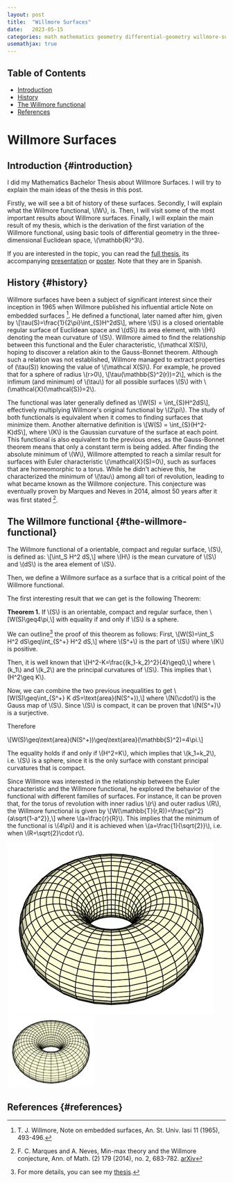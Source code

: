 ```yaml
---
layout: post
title:  "Willmore Surfaces"
date:   2023-05-15
categories: math mathematics geometry differential-geometry willmore-surfaces willmore-functional
usemathjax: true
---
```

<head>
    <link rel="stylesheet" href="/assets/css/mystyle.css">
</head>
<div class="sidebar">
    <h2>Table of Contents</h2>
    <ul>
        <li><a href="#introduction">Introduction</a></li>
        <li><a href="#history">History</a></li>
        <li><a href="#the-willmore-functional">The Willmore functional</a></li>
        <li><a href="#references">References</a></li>
    </ul>
</div>

# Willmore Surfaces

## Introduction {#introduction}

I did my Mathematics Bachelor Thesis about Willmore Surfaces. I will try to explain the main ideas of the thesis in this post.

Firstly, we will see a bit of history of these surfaces. Secondly, I will explain what the Willmore functional, \\(W\\), is. Then, I will visit some of the most important results about Willmore surfaces. Finally, I will explain the main result of my thesis, which is the derivation of the first variation of the Willmore functional, using basic tools of differential geometry in the three-dimensional Euclidean space, \\(\\mathbb{R}^3\\).

If you are interested in the topic, you can read the [full thesis](https://github.com/Lorenc1o/Math_Info_UniversityNotes/blob/main/Mathematics/TFG/TFG_WillmoreSurfaces.pdf), its accompanying [presentation](https://github.com/Lorenc1o/Math_Info_UniversityNotes/blob/main/Mathematics/TFG/Presentacion_TFG_Willmore.pdf) or [poster](https://github.com/Lorenc1o/Math_Info_UniversityNotes/blob/main/Mathematics/TFG/Poster_willmore_v2.pdf). Note that they are in Spanish.

## History {#history}

Willmore surfaces have been a subject of significant interest since their inception in 1965 when Willmore published his influential article Note on embedded surfaces [^1]. He defined a functional, later named after him, given by \\[\\tau(S)=\\frac{1}{2\\pi}\\int_{S}H^2dS\\], where \\(S\\) is a closed orientable regular surface of Euclidean space and \\(dS\\) its area element, with \\(H\\) denoting the mean curvature of \\(S\\). Willmore aimed to find the relationship between this functional and the Euler characteristic, \\(\\mathcal X(S)\\), hoping to discover a relation akin to the Gauss-Bonnet theorem. Although such a relation was not established, Willmore managed to extract properties of \(\\tau(S)\) knowing the value of \\(\\mathcal X(S)\\). For example, he proved that for a sphere of radius \\(r>0\\), \\[\\tau(\\mathbb{S}^2(r))=2\\], which is the infimum (and minimum) of \\(\\tau\\) for all possible surfaces \\(S\\) with \\(\\mathcal{X}(\\mathcal{S})=2\\).

The functional was later generally defined as \\[W(S) = \\int_{S}H^2dS\\], effectively multiplying Willmore's original functional by \\(2\\pi\\). The study of both functionals is equivalent when it comes to finding surfaces that minimize them. Another alternative definition is \\[W(S) = \\int_{S}(H^2-K)dS\\], where \\(K\\) is the Gaussian curvature of the surface at each point. This functional is also equivalent to the previous ones, as the Gauss-Bonnet theorem means that only a constant term is being added. After finding the absolute minimum of \\(W\\), Willmore attempted to reach a similar result for surfaces with Euler characteristic \\(\\mathcal{X}(S)=0\\), such as surfaces that are homeomorphic to a torus. While he didn't achieve this, he characterized the minimum of \\(\\tau\\) among all tori of revolution, leading to what became known as the Willmore conjecture. This conjecture was eventually proven by Marques and Neves in 2014, almost 50 years after it was first stated [^2].

## The Willmore functional {#the-willmore-functional}

The Willmore functional of a orientable, compact and regular surface, \\(S\\), is defined as:
\\[\\int_S H^2 dS,\\]
where \\(H\\) is the mean curvature of \\(S\\) and \\(dS\\) is the area element of \\(S\\).

Then, we define a Willmore surface as a surface that is a critical point of the Willmore functional.

The first interesting result that we can get is the following Theorem:

**Theorem 1.** If \\(S\\) is an orientable, compact and regular surface, then
\\[W(S)\\geq4\\pi,\\]
with equality if and only if \\(S\\) is a sphere.

We can outline[^3] the proof of this theorem as follows:
First, 
\\[W(S)=\\int_S H^2 dS\\geq\\int_{S^+} H^2 dS,\\]
where \\(S^+\\) is the part of \\(S\\) where \\(K\\) is positive.

Then, it is well known that
\\[H^2-K=\\frac{(k_1-k_2)^2}{4}\\geq0,\\]
where \\(k_1\\) and \\(k_2\\) are the principal curvatures of \\(S\\). This implies that \\(H^2\\geq K\\).

Now, we can combine the two previous inequalities to get
\\[W(S)\\geq\\int_{S^+} K dS=\\text{area}(N(S^+)),\\]
where \\(N(\\cdot)\\) is the Gauss map of \\(S\\). Since \\(S\\) is compact, it can be proven that \\(N(S^+)\\) is a surjective.

Therefore

\\[W(S)\\geq\\text{area}(N(S^+))\\geq\\text{area}(\\mathbb{S}^2)=4\\pi.\\]

The equality holds if and only if \\(H^2=K\\), which implies that \\(k_1=k_2\\), i.e. \\(S\\) is a sphere, since it is the only surface with constant principal curvatures that is compact.

Since Willmore was interested in the relationship between the Euler characteristic and the Willmore functional, he explored the behavior of the functional with different families of surfaces. For instance, it can be proven that, for the torus of revolution with inner radius \\(r\\) and outer radius \\(R\\), the Willmore functional is given by
\\[W(\\mathbb{T}(r,R))=\\frac{\\pi^2}{a\sqrt{1-a^2}},\\]
where \\(a=\\frac{r}{R}\\). This implies that the minimum of the functional is \\(4\\pi\\) and it is achieved when \\(a=\\frac{1}{\\sqrt{2}}\\), i.e. when \\(R=\\sqrt{2}\cdot r\\).

![A torus of revolution.](/assets/images/willmore/torus.png)
<img src="/assets/images/willmore/torus.png" alt="A torus of revolution." width="200" class="centered-image">

## References {#references}

[^1]: T. J. Willmore, Note on embedded surfaces, An. St. Univ. Iasi 11 (1965), 493-496.
[^2]: F. C. Marques and A. Neves, Min-max theory and the Willmore conjecture, Ann. of Math. (2) 179 (2014), no. 2, 683-782. [arXiv](https://arxiv.org/abs/1202.6036)
[^3]: For more details, you can see my [thesis](https://github.com/Lorenc1o/Math_Info_UniversityNotes/blob/main/Mathematics/TFG/TFG_WillmoreSurfaces.pdf).